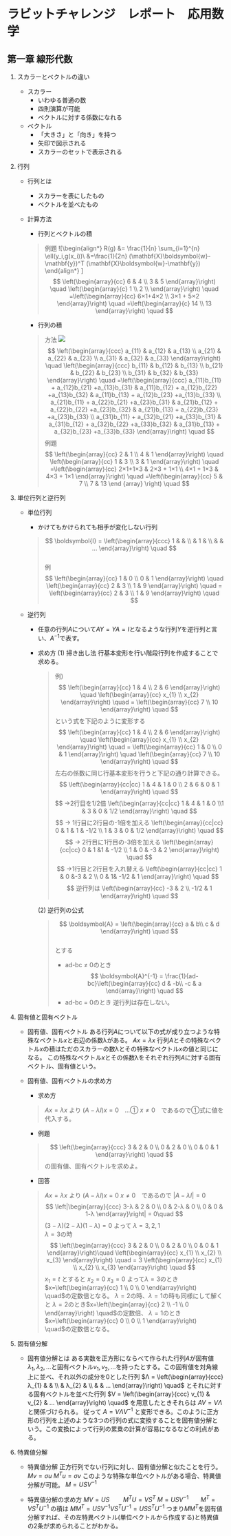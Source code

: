 # ラビットチャレンジ　レポート　応用数学

## 第一章 線形代数

1. スカラーとベクトルの違い
   - スカラー
      - いわゆる普通の数
      - 四則演算が可能
      - ベクトルに対する係数になれる
   - ベクトル
     - 「大きさ」と「向き」を持つ
     - 矢印で図示される
     - スカラーのセットで表示される

2. 行列

   - 行列とは

     - スカラーを表にしたもの
     - ベクトルを並べたもの

   - 計算方法
     - 行列とベクトルの積

      > 例題
      > ![\begin{align*}
R(g) &= \frac{1}{n} \sum_{i=1}^{n} \ell(y_i,g(x_i))\\
&=\frac{1}{2n} (\mathbf{X}\boldsymbol{w}-\mathbf{y})^T (\mathbf{X}\boldsymbol{w}-\mathbf{y})
\end{align*}
]
      > $$
\left(\begin{array}{cc}
6 & 4 \\ 3 & 5
\end{array}\right) \quad
\left(\begin{array}{c}
1 \\
2 \\
\end{array}\right) \quad
=\left(\begin{array}{cc}
6×1+4×2 \\ 3×1 + 5×2
\end{array}\right) \quad
=\left(\begin{array}{c}
14 \\ 13
\end{array}\right) \quad
      > $$
      - 行列の積
      > 方法
      >  <img src="https://latex.codecogs.com/gif.latex?\left(\begin{array}{ccc}&space;a_{11}&space;&&space;a_{12}&space;&&space;a_{13}&space;\\&space;a_{21}&space;&&space;a_{22}&space;&&space;a_{23}&space;\\&space;a_{31}&space;&&space;a_{32}&space;&&space;a_{33}&space;\end{array}\right)&space;\quad&space;\left(\begin{array}{ccc}&space;b_{11}&space;&&space;b_{12}&space;&&space;b_{13}&space;\\&space;b_{21}&space;&&space;b_{22}&space;&&space;b_{23}&space;\\&space;b_{31}&space;&&space;b_{32}&space;&&space;b_{33}&space;\end{array}\right)&space;\quad&space;=\left(\begin{array}{ccc}&space;a_{11}b_{11}&space;&plus;&space;a_{12}b_{21}&space;&plus;a_{13}b_{31}&space;&&space;a_{11}b_{12}&space;&plus;&space;a_{12}b_{22}&space;&plus;a_{13}b_{32}&space;&&space;a_{11}b_{13}&space;&plus;&space;a_{12}b_{23}&space;&plus;a_{13}b_{33}&space;\\&space;a_{21}b_{11}&space;&plus;&space;a_{22}b_{21}&space;&plus;a_{23}b_{31}&space;&&space;a_{21}b_{12}&space;&plus;&space;a_{22}b_{22}&space;&plus;a_{23}b_{32}&space;&&space;a_{21}b_{13}&space;&plus;&space;a_{22}b_{23}&space;&plus;a_{23}b_{33}&space;\\&space;a_{31}b_{11}&space;&plus;&space;a_{32}b_{21}&space;&plus;a_{33}b_{31}&space;&&space;a_{31}b_{12}&space;&plus;&space;a_{32}b_{22}&space;&plus;a_{33}b_{32}&space;&&space;a_{31}b_{13}&space;&plus;&space;a_{32}b_{23}&space;&plus;a_{33}b_{33}&space;\end{array}\right)&space;\quad" />
      > $$
\left(\begin{array}{ccc}
            a_{11}  & a_{12} & a_{13} \\ a_{21}  & a_{22} & a_{23} \\ a_{31}  & a_{32} & a_{33}
        \end{array}\right) \quad
\left(\begin{array}{ccc}
            b_{11}  & b_{12} & b_{13} \\ b_{21}  & b_{22} & b_{23} \\ b_{31}  & b_{32} & b_{33}
        \end{array}\right) \quad
         =\left(\begin{array}{ccc}
            a_{11}b_{11} + a_{12}b_{21} +a_{13}b_{31}  & a_{11}b_{12} + a_{12}b_{22} +a_{13}b_{32} & a_{11}b_{13} + a_{12}b_{23} +a_{13}b_{33} \\ a_{21}b_{11} + a_{22}b_{21} +a_{23}b_{31}  & a_{21}b_{12} + a_{22}b_{22} +a_{23}b_{32} & a_{21}b_{13} + a_{22}b_{23} +a_{23}b_{33} \\ a_{31}b_{11} + a_{32}b_{21} +a_{33}b_{31}  & a_{31}b_{12} + a_{32}b_{22} +a_{33}b_{32} & a_{31}b_{13} + a_{32}b_{23} +a_{33}b_{33}
        \end{array}\right) \quad
      > $$
      > 例題
      >  $$
\left(\begin{array}{cc}
            2 & 1 \\ 4 & 1
        \end{array}\right) \quad
\left(\begin{array}{cc}
           1 & 3 \\ 3 & 1
        \end{array}\right) \quad
         =\left(\begin{array}{cc}
            2×1+1×3 & 2×3 + 1×1 \\ 4×1 + 1×3 & 4×3 + 1×1
        \end{array}\right) \quad
        =\left(\begin{array}{cc}
        5 & 7 \\ 7 & 13
        \end {array} \right) \quad
      > $$

3. 単位行列と逆行列
     - 単位行列

       - かけてもかけられても相手が変化しない行列
        > $$
\boldsymbol{I} = \left(\begin{array}{ccc}
            1 &  & \\  & 1 & \\  & & ...
        \end{array}\right) \quad
        $$  
        > 例
        >$$
\left(\begin{array}{cc}
            1 & 0 \\ 0 & 1
        \end{array}\right) \quad
        \left(\begin{array}{cc}
            2 & 3 \\ 1 & 9
        \end{array}\right) \quad
       = \left(\begin{array}{cc}
            2 & 3 \\ 1 & 9
        \end{array}\right) \quad
        $$  
     - 逆行列
       - 任意の行列$A$について$AY=YA=I$となるような行列$Y$を逆行列と言い、$A^{-1}$で表す。
       - 求め方
(1) 掃き出し法
           行基本変形を行い階段行列を作成することで求める。
           > 例)
           >$$
\left(\begin{array}{cc}
            1 & 4 \\ 2 & 6
        \end{array}\right) \quad
        \left(\begin{array}{cc}
            x_{1} \\ x_{2}
        \end{array}\right) \quad
       = \left(\begin{array}{cc}
            7 \\ 10
        \end{array}\right) \quad
            >$$
            >という式を下記のように変形する
            >$$
\left(\begin{array}{cc}
            1 & 4 \\ 2 & 6
        \end{array}\right) \quad
        \left(\begin{array}{cc}
            x_{1} \\ x_{2}
        \end{array}\right) \quad
       = \left(\begin{array}{cc}
            1 & 0 \\ 0 & 1
        \end{array}\right) \quad
       \left(\begin{array}{cc}
            7 \\ 10
        \end{array}\right) \quad
            > $$
            > 左右の係数に同じ行基本変形を行うと下記の通り計算できる。
            >$$
\left(\begin{array}{cc|cc}
            1 & 4 & 1 & 0 \\  2 & 6 & 0 & 1
        \end{array}\right) \quad
            >$$
            >$$
        →2行目を1/2倍
        \left(\begin{array}{cc|cc}
            1 & 4 & 1 & 0 \\1 & 3  & 0 & 1/2
        \end{array}\right) \quad
          >$$
          >$$
        → 1行目に2行目の-1倍を加える
        \left(\begin{array}{cc|cc}
            0 & 1 & 1 & -1/2 \\ 1 & 3  & 0 & 1/2
        \end{array}\right) \quad
          >$$
          >$$
        → 2行目に1行目の-3倍を加える
        \left(\begin{array}{cc|cc}
            0 & 1 &1 & -1/2 \\ 1 & 0  & -3 & 2
        \end{array}\right) \quad
          >$$
          >$$
        →1行目と2行目を入れ替える
        \left(\begin{array}{cc|cc}
             1 & 0 &-3 & 2 \\ 0 & 1& -1/2 &  1
        \end{array}\right) \quad
          >$$
          >$$
        逆行列は
        \left(\begin{array}{cc}
             -3 & 2 \\ -1/2 &  1
        \end{array}\right) \quad
          >$$

            (2) 逆行列の公式
            >$$
\boldsymbol{A} = \left(\begin{array}{cc}
            a & b\\ c & d  
        \end{array}\right) \quad
            >$$  
            > とする
            > - ad-bc ≠ 0のとき
            > $$
\boldsymbol{A}^{-1} = \frac{1}{ad-bc}\left(\begin{array}{cc}
          d & -b\\ -c & a  
        \end{array}\right) \quad
            >$$
            > - ad-bc = 0のとき
            > 逆行列は存在しない。

4. 固有値と固有ベクトル

   - 固有値、固有ベクトル
    ある行列$A$について以下の式が成り立つような特殊なベクトル$x$と右辺の係数λがある。
    $Ax=λx$
    行列$A$とその特殊なベクトル$x$の積はただのスカラーの数λとその特殊なベクトル$x$の値と同じになる。
    この特殊なベクトル$x$とその係数λをそれぞれ行列$A$に対する固有ベクトル、固有値という。
  
   - 固有値、固有ベクトルの求め方
     - 求め方
     > $Ax=λx$ より
     > $(A-λI)x=0$　…①
     > $x≠0$　であるので①式に値を代入する。
     - 例題
     >$$
        \left(\begin{array}{ccc}
             3 & 2 & 0 \\ 0 & 2 & 0 \\ 0 & 0 & 1
        \end{array}\right) \quad
     >$$
     >の固有値、固有ベクトルを求めよ。
     - 回答
     > $Ax=λx$ より
     > $(A-λI)x=0$
     > $x≠0$　であるので
     >$|A-λI|=0$
     >$$
        \left|\begin{array}{ccc}
             3-λ & 2 & 0 \\ 0 & 2-λ & 0 \\ 0 & 0 & 1-λ
        \end{array}\right| = 0\quad
     >$$
     >$(3-λ)(2-λ)(1-λ)=0$ よって
     >$λ=3,2,1$  
     >$λ=3$の時
     >$$
        \left(\begin{array}{ccc}
             3 & 2 & 0 \\ 0 & 2 & 0 \\ 0 & 0 & 1
        \end{array}\right)\quad
        \left(\begin{array}{cc}
            x_{1} \\ x_{2} \\ x_{3}
        \end{array}\right) \quad
       = 3 \left(\begin{array}{cc}
             x_{1} \\ x_{2} \\ x_{3}
        \end{array}\right) \quad
     >$$
     >$x_{1} = t$ とすると
     >$x_{2} = 0$
     >$x_{3} = 0$
     >よって$λ=3$のとき$x=\left(\begin{array}{cc}
             1 \\ 0 \\ 0
        \end{array}\right) \quad$の定数倍となる。
     >$λ=2$の時、$λ=1$の時も同様にして解くと
     >$λ=2$のとき$x=\left(\begin{array}{cc}
             2 \\ -1 \\ 0
        \end{array}\right) \quad$の定数倍、
     >$λ=1$のとき$x=\left(\begin{array}{cc}
             0 \\ 0 \\ 1
        \end{array}\right) \quad$の定数倍となる。

5. 固有値分解

   - 固有値分解とは
     ある実数を正方形にならべて作られた行列$A$が固有値 $λ_{1}, λ_{2}, ...$と固有ベクトル$v_{1}, v_{2}, ...$を持ったとする。この固有値を対角線上に並べ、それ以外の成分を0とした行列
     $Λ = \left(\begin{array}{ccc}
             λ_{1} & & \\  & λ_{2} &  \\ & & ...
        \end{array}\right) \quad$
    とそれに対する固有ベクトルを並べた行列
    $V = \left(\begin{array}{ccc}
             v_{1} & v_{2} & ...
        \end{array}\right) \quad$
    を用意したときそれらは
    $AV = VΛ$
    と関係づけられる。
    従って
    $A = VΛV^{-1}$
    と変形できる。このように正方形の行列を上述のような3つの行列の式に変換することを固有値分解という。この変換によって行列の累乗の計算が容易になるなどの利点がある。

6. 特異値分解

   - 特異値分解
    正方行列でない行列に対し、固有値分解と似たことを行う。
    $Mv = σu$
    $M^{T}u = σv$
    このような特殊な単位ベクトルがある場合、特異値分解が可能。
    $M = USV^{-1}$

   - 特異値分解の求め方
    $MV = US$　　     $M^{T}U = VS^{T}$
    $M = USV^{-1}$　　$M^{T} = VS^{T}U^{-1}$
    の積は
    $MM^{T} = USV^{-1}VS^{T}U^{-1} = USS^{T}U^{-1}$
    つまり$MM^{T}$を固有値分解すれば、その左特異ベクトル(単位ベクトルから作成する)と特異値の2条が求められることがわかる。
